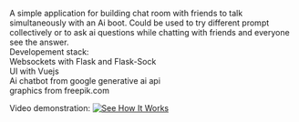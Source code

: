 A simple application for building chat room with friends to talk simultaneously with an Ai boot. Could be used to try different prompt collectively or to ask ai questions while chatting with friends and everyone see the answer.
<br>
Developement stack:
<br>
Websockets with Flask and Flask-Sock
<br>
UI with Vuejs
<br>
Ai chatbot from google generative ai api
<br>
graphics from freepik.com

Video demonstration:
[![See How It Works](https://img.youtube.com/vi/R_jOibvXPZc/0.jpg)](https://www.youtube.com/watch?v=R_jOibvXPZc)
